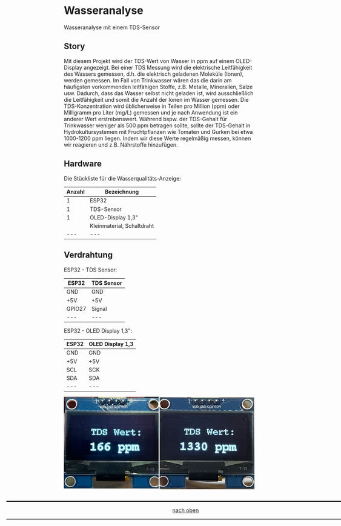 <a name="oben"></a>

# Wasseranalyse
Wasseranalyse mit einem TDS-Sensor

## Story

Mit diesem Projekt wird der TDS-Wert von Wasser in ppm auf einem OLED-Display angezeigt. Bei einer TDS Messung wird die elektrische Leitfähigkeit des Wassers gemessen, d.h. die elektrisch geladenen Moleküle (Ionen), werden gemessen. Im Fall von Trinkwasser wären das die darin am häufigsten vorkommenden leitfähigen Stoffe, z.B. Metalle, Mineralien, Salze usw. Dadurch, dass das Wasser selbst nicht geladen ist, wird ausschließlich die Leitfähigkeit und somit die Anzahl der Ionen im Wasser gemessen.
Die TDS-Konzentration wird üblicherweise in Teilen pro Million (ppm) oder Milligramm pro Liter (mg/L) gemessen und je nach Anwendung ist ein anderer Wert erstrebenswert. Während bspw. der TDS-Gehalt für Trinkwasser weniger als 500 ppm betragen sollte, sollte der TDS-Gehalt in Hydrokultursystemen mit Fruchtpflanzen wie Tomaten und Gurken bei etwa 1000-1200 ppm liegen. Indem wir diese Werte regelmäßig messen, können wir reagieren und z.B. Nährstoffe hinzufügen.

## Hardware

Die Stückliste für die Wasserqualitäts-Anzeige:

| Anzahl | Bezeichnung | 
| -------- | -------- | 
|  1 |  ESP32  |
|  1 |  TDS-Sensor  |
|  1 |  OLED-Display 1,3"  |
|   | Kleinmaterial, Schaltdraht   |
| ---  | ---   |




## Verdrahtung

ESP32 - TDS Sensor:

| ESP32 | TDS Sensor | 
| -------- | -------- | 
|  GND | GND  |
|  +5V |  +5V  |
|  GPIO27 |  Signal  |
| ---  | ---   |


ESP32 - OLED Display 1,3":

| ESP32 | OLED Display 1,3| 
| -------- | -------- | 
|  GND | GND  |
|  +5V |  +5V  |
|  SCL	 |  SCK	  |
|  SDA	 |  SDA	  |
| ---  | ---   |

![Bild](pic/wa1.jpg)

<div style="position:absolute; left:2cm; ">   
<ol class="breadcrumb" style="border-top: 2px solid black;border-bottom:2px solid black; height: 45px; width: 900px;"> <p align="center"><a href="#oben">nach oben</a></p></ol>
</div> 



